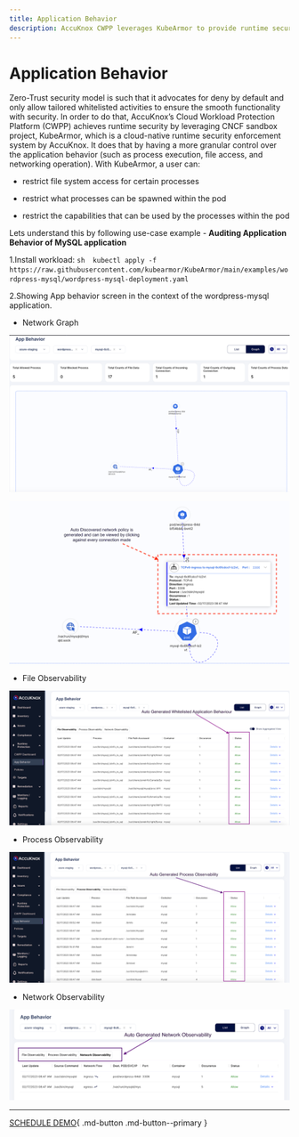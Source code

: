 ```yaml
---
title: Application Behavior
description: AccuKnox CWPP leverages KubeArmor to provide runtime security with granular control over app behavior, ensuring process and file safety.
---
```


# Application Behavior

Zero-Trust security model is such that it advocates for deny by default and only allow tailored whitelisted activities to ensure the smooth functionality with security. In order to do that, AccuKnox’s Cloud Workload Protection Platform (CWPP) achieves runtime security by leveraging CNCF sandbox project, KubeArmor, which is a cloud-native runtime security enforcement system by AccuKnox. It does that by having a more granular control over the application behavior (such as process execution, file access, and networking operation). With KubeArmor, a user can:

- restrict file system access for certain processes

- restrict what processes can be spawned within the pod

- restrict the capabilities that can be used by the processes within the pod

Lets understand this by following use-case example - **Auditing Application Behavior of MySQL application**

1.Install workload:
`sh  kubectl apply -f https://raw.githubusercontent.com/kubearmor/KubeArmor/main/examples/wordpress-mysql/wordpress-mysql-deployment.yaml`

2.Showing App behavior screen in the context of the wordpress-mysql application.

- Network Graph

![app-behavior-accuknox](images/app-behavior-1.png)

![app-behavior-accuknox](images/app-behavior-2.png)

- File Observability

![app-behavior-accuknox](images/app-behavior-3.png)

- Process Observability

![app-behavior-accuknox](images/app-behavior-4.png)

- Network Observability

![app-behavior-accuknox](images/app-behavior-5.png)

---

[SCHEDULE DEMO](https://www.accuknox.com/contact-us){ .md-button .md-button--primary }
